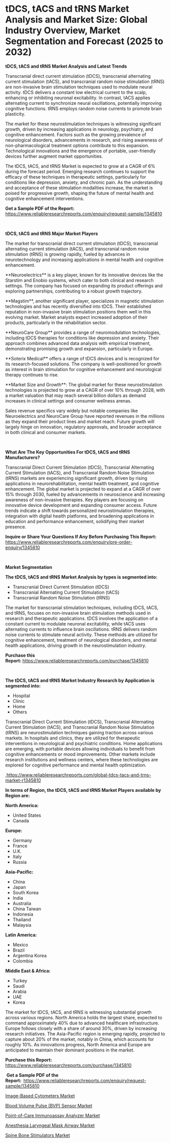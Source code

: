 <p><h1>tDCS, tACS and tRNS Market Analysis and Market Size: Global Industry Overview, Market Segmentation and Forecast (2025 to 2032)</h1></p><p><strong>tDCS, tACS and tRNS Market Analysis and Latest Trends</strong></p>
<p><p>Transcranial direct current stimulation (tDCS), transcranial alternating current stimulation (tACS), and transcranial random noise stimulation (tRNS) are non-invasive brain stimulation techniques used to modulate neural activity. tDCS delivers a constant low electrical current to the scalp, enhancing or inhibiting neuronal excitability. In contrast, tACS applies alternating current to synchronize neural oscillations, potentially improving cognitive functions. tRNS employs random noise currents to promote brain plasticity.</p><p>The market for these neurostimulation techniques is witnessing significant growth, driven by increasing applications in neurology, psychiatry, and cognitive enhancement. Factors such as the growing prevalence of neurological disorders, advancements in research, and rising awareness of non-pharmacological treatment options contribute to this expansion. Technological innovations and the emergence of portable, user-friendly devices further augment market opportunities.</p><p>The tDCS, tACS, and tRNS Market is expected to grow at a CAGR of 6% during the forecast period. Emerging research continues to support the efficacy of these techniques in therapeutic settings, particularly for conditions like depression, anxiety, and chronic pain. As the understanding and acceptance of these stimulation modalities increase, the market is poised for progressive growth, shaping the future of mental health and cognitive enhancement interventions.</p></p>
<p><strong>Get a Sample PDF of the Report:&nbsp;</strong> <a href="https://www.reliableresearchreports.com/enquiry/request-sample/1345810?utm_campaign=11&utm_medium=2&utm_source=Github&utm_content=ia&utm_term=05032025&utm_id=tdcs-tacs-and-trns">https://www.reliableresearchreports.com/enquiry/request-sample/1345810</a></p>
<p>&nbsp;</p>
<p><strong>tDCS, tACS and tRNS Major Market Players</strong></p>
<p><p>The market for transcranial direct current stimulation (tDCS), transcranial alternating current stimulation (tACS), and transcranial random noise stimulation (tRNS) is growing rapidly, fueled by advances in neurotechnology and increasing applications in mental health and cognitive enhancement.</p><p>**Neuroelectrics** is a key player, known for its innovative devices like the Starstim and Enobio systems, which cater to both clinical and research settings. The company has focused on expanding its product offerings and exploring partnerships, contributing to a robust growth trajectory.</p><p>**Magstim**, another significant player, specializes in magnetic stimulation technologies and has recently diversified into tDCS. Their established reputation in non-invasive brain stimulation positions them well in this evolving market. Market analysts expect increased adoption of their products, particularly in the rehabilitation sector.</p><p>**NeuroCare Group** provides a range of neuromodulation technologies, including tDCS therapies for conditions like depression and anxiety. Their approach combines advanced data analysis with empirical treatment, demonstrating promising growth and expansion, particularly in Europe.</p><p>**Soterix Medical** offers a range of tDCS devices and is recognized for its research-focused solutions. The company is well-positioned for growth as interest in brain stimulation for cognitive enhancement and neurological therapy continues to rise.</p><p>**Market Size and Growth**: The global market for these neurostimulation technologies is projected to grow at a CAGR of over 10% through 2028, with a market valuation that may reach several billion dollars as demand increases in clinical settings and consumer wellness arenas.</p><p>Sales revenue specifics vary widely but notable companies like Neuroelectrics and NeuroCare Group have reported revenues in the millions as they expand their product lines and market reach. Future growth will largely hinge on innovation, regulatory approvals, and broader acceptance in both clinical and consumer markets.</p></p>
<p>&nbsp;</p>
<p><strong>What Are The Key Opportunities For tDCS, tACS and tRNS Manufacturers?</strong></p>
<p><p>Transcranial Direct Current Stimulation (tDCS), Transcranial Alternating Current Stimulation (tACS), and Transcranial Random Noise Stimulation (tRNS) markets are experiencing significant growth, driven by rising applications in neurorehabilitation, mental health treatment, and cognitive enhancement. The global market is projected to expand at a CAGR of over 15% through 2030, fueled by advancements in neuroscience and increasing awareness of non-invasive therapies. Key players are focusing on innovative device development and expanding consumer access. Future trends indicate a shift towards personalized neurostimulation therapies, integration with digital health platforms, and broadening applications in education and performance enhancement, solidifying their market presence.</p></p>
<p><strong>Inquire or Share Your Questions If Any Before Purchasing This Report:</strong> <a href="https://www.reliableresearchreports.com/enquiry/pre-order-enquiry/1345810?utm_campaign=11&utm_medium=2&utm_source=Github&utm_content=ia&utm_term=05032025&utm_id=tdcs-tacs-and-trns">https://www.reliableresearchreports.com/enquiry/pre-order-enquiry/1345810</a></p>
<p>&nbsp;</p>
<p><strong>Market Segmentation</strong></p>
<p><strong>The tDCS, tACS and tRNS Market Analysis by types is segmented into:</strong></p>
<p><ul><li>Transcranial Direct Current Stimulation (tDCS)</li><li>Transcranial Alternating Current Stimulation (tACS)</li><li>Transcranial Random Noise Stimulation (tRNS)</li></ul></p>
<p><p>The market for transcranial stimulation techniques, including tDCS, tACS, and tRNS, focuses on non-invasive brain stimulation methods used in research and therapeutic applications. tDCS involves the application of a constant current to modulate neuronal excitability, while tACS uses alternating currents to influence brain oscillations. tRNS delivers random noise currents to stimulate neural activity. These methods are utilized for cognitive enhancement, treatment of neurological disorders, and mental health applications, driving growth in the neurostimulation industry.</p></p>
<p><strong>Purchase this Report:&nbsp;</strong><a href="https://www.reliableresearchreports.com/purchase/1345810?utm_campaign=11&utm_medium=2&utm_source=Github&utm_content=ia&utm_term=05032025&utm_id=tdcs-tacs-and-trns">https://www.reliableresearchreports.com/purchase/1345810</a></p>
<p>&nbsp;</p>
<p><strong>The tDCS, tACS and tRNS Market Industry Research by Application is segmented into:</strong></p>
<p><ul><li>Hospital</li><li>Clinic</li><li>Home</li><li>Others</li></ul></p>
<p><p>Transcranial Direct Current Stimulation (tDCS), Transcranial Alternating Current Stimulation (tACS), and Transcranial Random Noise Stimulation (tRNS) are neurostimulation techniques gaining traction across various markets. In hospitals and clinics, they are utilized for therapeutic interventions in neurological and psychiatric conditions. Home applications are emerging, with portable devices allowing individuals to benefit from cognitive enhancements or mood improvements. Other markets include research institutions and wellness centers, where these technologies are explored for cognitive performance and mental health optimization.</p></p>
<p><a href="https://www.reliableresearchreports.com/global-tdcs-tacs-and-trns-market-r1345810?utm_campaign=11&utm_medium=2&utm_source=Github&utm_content=ia&utm_term=05032025&utm_id=tdcs-tacs-and-trns">&nbsp;https://www.reliableresearchreports.com/global-tdcs-tacs-and-trns-market-r1345810</a></p>
<p><strong>In terms of Region, the tDCS, tACS and tRNS Market Players available by Region are:</strong></p>
<p>
    <p> <strong> North America: </strong>
        <ul>
            <li>United States</li>
            <li>Canada</li>
        </ul>
        </p> 
    <p> <strong> Europe: </strong>
        <ul>
            <li>Germany</li>
            <li>France</li>
            <li>U.K.</li>
            <li>Italy</li>
            <li>Russia</li>
        </ul>
        </p> 
    <p> <strong> Asia-Pacific: </strong>
        <ul>
            <li>China</li>
            <li>Japan</li>
            <li>South Korea</li>
            <li>India</li>
            <li>Australia</li>
            <li>China Taiwan</li>
            <li>Indonesia</li>
            <li>Thailand</li>
            <li>Malaysia</li>
        </ul>
        </p> 
    <p> <strong> Latin America: </strong>
        <ul>
            <li>Mexico</li>
            <li>Brazil</li>
            <li>Argentina Korea</li>
            <li>Colombia</li>
        </ul>
        </p> 
    <p> <strong> Middle East & Africa: </strong>
        <ul>
            <li>Turkey</li>
            <li>Saudi</li>
            <li>Arabia</li>
            <li>UAE</li>
            <li>Korea</li>
        </ul>
    </p>
    </p>
<p><p>The market for tDCS, tACS, and tRNS is witnessing substantial growth across various regions. North America holds the largest share, expected to command approximately 40% due to advanced healthcare infrastructure. Europe follows closely with a share of around 30%, driven by increasing research initiatives. The Asia-Pacific region is emerging rapidly, projected to capture about 20% of the market, notably in China, which accounts for roughly 10%. As innovations progress, North America and Europe are anticipated to maintain their dominant positions in the market.</p></p>
<p><strong>Purchase this Report: </strong><a href="https://www.reliableresearchreports.com/purchase/1345810?utm_campaign=11&utm_medium=2&utm_source=Github&utm_content=ia&utm_term=05032025&utm_id=tdcs-tacs-and-trns">https://www.reliableresearchreports.com/purchase/1345810</a></p>
<p>&nbsp;<strong>Get a Sample PDF of the Report:&nbsp;&nbsp;</strong><a href="https://www.reliableresearchreports.com/enquiry/request-sample/1345810?utm_campaign=11&utm_medium=2&utm_source=Github&utm_content=ia&utm_term=05032025&utm_id=tdcs-tacs-and-trns">https://www.reliableresearchreports.com/enquiry/request-sample/1345810</a></p>
<p><strong></strong></p>
<p><p><a href="https://github.com/sanokdagada01/Market-Research-Report-List-1/blob/main/image-based-cytometers-market.md?utm_campaign=11&utm_medium=2&utm_source=Github&utm_content=ia&utm_term=05032025&utm_id=tdcs-tacs-and-trns">Image-Based Cytometers Market</a></p><p><a href="https://github.com/popoialraih3/Market-Research-Report-List-1/blob/main/blood-volume-pulse-bvp-sensor-market.md?utm_campaign=11&utm_medium=2&utm_source=Github&utm_content=ia&utm_term=05032025&utm_id=tdcs-tacs-and-trns">Blood Volume Pulse (BVP) Sensor Market</a></p><p><a href="https://github.com/lanuskarnajc/Market-Research-Report-List-1/blob/main/point-of-care-immunoassay-analyzer-market.md?utm_campaign=11&utm_medium=2&utm_source=Github&utm_content=ia&utm_term=05032025&utm_id=tdcs-tacs-and-trns">Point-of-Care Immunoassay Analyzer Market</a></p><p><a href="https://github.com/shirlantosx7/Market-Research-Report-List-1/blob/main/anesthesia-laryngeal-mask-airway-market.md?utm_campaign=11&utm_medium=2&utm_source=Github&utm_content=ia&utm_term=05032025&utm_id=tdcs-tacs-and-trns">Anesthesia Laryngeal Mask Airway Market</a></p><p><a href="https://github.com/haajipauget/Market-Research-Report-List-1/blob/main/spine-bone-stimulators-market.md?utm_campaign=11&utm_medium=2&utm_source=Github&utm_content=ia&utm_term=05032025&utm_id=tdcs-tacs-and-trns">Spine Bone Stimulators Market</a></p></p>